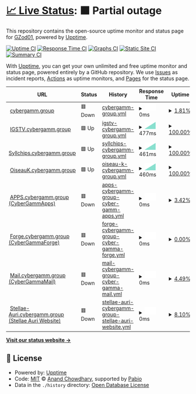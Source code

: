 # [📈 Live Status](https://uptime.gh.gzod01.fr): <!--live status--> **🟧 Partial outage**

This repository contains the open-source uptime monitor and status page for [GZod01](https://gzod01.fr), powered by [Upptime](https://github.com/upptime/upptime).

[![Uptime CI](https://github.com/GZod01/gzod01-server-uptime/workflows/Uptime%20CI/badge.svg)](https://github.com/GZod01/gzod01-server-uptime/actions?query=workflow%3A%22Uptime+CI%22)
[![Response Time CI](https://github.com/GZod01/gzod01-server-uptime/workflows/Response%20Time%20CI/badge.svg)](https://github.com/GZod01/gzod01-server-uptime/actions?query=workflow%3A%22Response+Time+CI%22)
[![Graphs CI](https://github.com/GZod01/gzod01-server-uptime/workflows/Graphs%20CI/badge.svg)](https://github.com/GZod01/gzod01-server-uptime/actions?query=workflow%3A%22Graphs+CI%22)
[![Static Site CI](https://github.com/GZod01/gzod01-server-uptime/workflows/Static%20Site%20CI/badge.svg)](https://github.com/GZod01/gzod01-server-uptime/actions?query=workflow%3A%22Static+Site+CI%22)
[![Summary CI](https://github.com/GZod01/gzod01-server-uptime/workflows/Summary%20CI/badge.svg)](https://github.com/GZod01/gzod01-server-uptime/actions?query=workflow%3A%22Summary+CI%22)

With [Upptime](https://upptime.js.org), you can get your own unlimited and free uptime monitor and status page, powered entirely by a GitHub repository. We use [Issues](https://github.com/GZod01/gzod01-server-uptime/issues) as incident reports, [Actions](https://github.com/GZod01/gzod01-server-uptime/actions) as uptime monitors, and [Pages](https://uptime.gh.gzod01.fr) for the status page.

<!--start: status pages-->
<!-- This summary is generated by Upptime (https://github.com/upptime/upptime) -->
<!-- Do not edit this manually, your changes will be overwritten -->
<!-- prettier-ignore -->
| URL | Status | History | Response Time | Uptime |
| --- | ------ | ------- | ------------- | ------ |
| <img alt="" src="https://icons.duckduckgo.com/ip3/cybergamm.group.ico" height="13"> [cybergamm.group](https://cybergamm.group) | 🟥 Down | [cybergamm-group.yml](https://github.com/GZod01/gzod01-server-uptime/commits/HEAD/history/cybergamm-group.yml) | <details><summary><img alt="Response time graph" src="./graphs/cybergamm-group/response-time-week.png" height="20"> 0ms</summary><br><a href="https://uptime.gh.cybergamm.group/history/cybergamm-group"><img alt="Response time 0" src="https://img.shields.io/endpoint?url=https%3A%2F%2Fraw.githubusercontent.com%2FGZod01%2Fgzod01-server-uptime%2FHEAD%2Fapi%2Fcybergamm-group%2Fresponse-time.json"></a><br><a href="https://uptime.gh.cybergamm.group/history/cybergamm-group"><img alt="24-hour response time 0" src="https://img.shields.io/endpoint?url=https%3A%2F%2Fraw.githubusercontent.com%2FGZod01%2Fgzod01-server-uptime%2FHEAD%2Fapi%2Fcybergamm-group%2Fresponse-time-day.json"></a><br><a href="https://uptime.gh.cybergamm.group/history/cybergamm-group"><img alt="7-day response time 0" src="https://img.shields.io/endpoint?url=https%3A%2F%2Fraw.githubusercontent.com%2FGZod01%2Fgzod01-server-uptime%2FHEAD%2Fapi%2Fcybergamm-group%2Fresponse-time-week.json"></a><br><a href="https://uptime.gh.cybergamm.group/history/cybergamm-group"><img alt="30-day response time 0" src="https://img.shields.io/endpoint?url=https%3A%2F%2Fraw.githubusercontent.com%2FGZod01%2Fgzod01-server-uptime%2FHEAD%2Fapi%2Fcybergamm-group%2Fresponse-time-month.json"></a><br><a href="https://uptime.gh.cybergamm.group/history/cybergamm-group"><img alt="1-year response time 0" src="https://img.shields.io/endpoint?url=https%3A%2F%2Fraw.githubusercontent.com%2FGZod01%2Fgzod01-server-uptime%2FHEAD%2Fapi%2Fcybergamm-group%2Fresponse-time-year.json"></a></details> | <details><summary><a href="https://uptime.gh.cybergamm.group/history/cybergamm-group">1.81%</a></summary><a href="https://uptime.gh.cybergamm.group/history/cybergamm-group"><img alt="All-time uptime 1.81%" src="https://img.shields.io/endpoint?url=https%3A%2F%2Fraw.githubusercontent.com%2FGZod01%2Fgzod01-server-uptime%2FHEAD%2Fapi%2Fcybergamm-group%2Fuptime.json"></a><br><a href="https://uptime.gh.cybergamm.group/history/cybergamm-group"><img alt="24-hour uptime 1.81%" src="https://img.shields.io/endpoint?url=https%3A%2F%2Fraw.githubusercontent.com%2FGZod01%2Fgzod01-server-uptime%2FHEAD%2Fapi%2Fcybergamm-group%2Fuptime-day.json"></a><br><a href="https://uptime.gh.cybergamm.group/history/cybergamm-group"><img alt="7-day uptime 1.81%" src="https://img.shields.io/endpoint?url=https%3A%2F%2Fraw.githubusercontent.com%2FGZod01%2Fgzod01-server-uptime%2FHEAD%2Fapi%2Fcybergamm-group%2Fuptime-week.json"></a><br><a href="https://uptime.gh.cybergamm.group/history/cybergamm-group"><img alt="30-day uptime 1.81%" src="https://img.shields.io/endpoint?url=https%3A%2F%2Fraw.githubusercontent.com%2FGZod01%2Fgzod01-server-uptime%2FHEAD%2Fapi%2Fcybergamm-group%2Fuptime-month.json"></a><br><a href="https://uptime.gh.cybergamm.group/history/cybergamm-group"><img alt="1-year uptime 1.81%" src="https://img.shields.io/endpoint?url=https%3A%2F%2Fraw.githubusercontent.com%2FGZod01%2Fgzod01-server-uptime%2FHEAD%2Fapi%2Fcybergamm-group%2Fuptime-year.json"></a></details>
| <img alt="" src="https://icons.duckduckgo.com/ip3/igstv.cybergamma.group.ico" height="13"> [IGSTV.cybergamm.group](https://igstv.cybergamma.group) | 🟩 Up | [igstv-cybergamm-group.yml](https://github.com/GZod01/gzod01-server-uptime/commits/HEAD/history/igstv-cybergamm-group.yml) | <details><summary><img alt="Response time graph" src="./graphs/igstv-cybergamm-group/response-time-week.png" height="20"> 477ms</summary><br><a href="https://uptime.gh.cybergamm.group/history/igstv-cybergamm-group"><img alt="Response time 477" src="https://img.shields.io/endpoint?url=https%3A%2F%2Fraw.githubusercontent.com%2FGZod01%2Fgzod01-server-uptime%2FHEAD%2Fapi%2Figstv-cybergamm-group%2Fresponse-time.json"></a><br><a href="https://uptime.gh.cybergamm.group/history/igstv-cybergamm-group"><img alt="24-hour response time 477" src="https://img.shields.io/endpoint?url=https%3A%2F%2Fraw.githubusercontent.com%2FGZod01%2Fgzod01-server-uptime%2FHEAD%2Fapi%2Figstv-cybergamm-group%2Fresponse-time-day.json"></a><br><a href="https://uptime.gh.cybergamm.group/history/igstv-cybergamm-group"><img alt="7-day response time 477" src="https://img.shields.io/endpoint?url=https%3A%2F%2Fraw.githubusercontent.com%2FGZod01%2Fgzod01-server-uptime%2FHEAD%2Fapi%2Figstv-cybergamm-group%2Fresponse-time-week.json"></a><br><a href="https://uptime.gh.cybergamm.group/history/igstv-cybergamm-group"><img alt="30-day response time 477" src="https://img.shields.io/endpoint?url=https%3A%2F%2Fraw.githubusercontent.com%2FGZod01%2Fgzod01-server-uptime%2FHEAD%2Fapi%2Figstv-cybergamm-group%2Fresponse-time-month.json"></a><br><a href="https://uptime.gh.cybergamm.group/history/igstv-cybergamm-group"><img alt="1-year response time 477" src="https://img.shields.io/endpoint?url=https%3A%2F%2Fraw.githubusercontent.com%2FGZod01%2Fgzod01-server-uptime%2FHEAD%2Fapi%2Figstv-cybergamm-group%2Fresponse-time-year.json"></a></details> | <details><summary><a href="https://uptime.gh.cybergamm.group/history/igstv-cybergamm-group">100.00%</a></summary><a href="https://uptime.gh.cybergamm.group/history/igstv-cybergamm-group"><img alt="All-time uptime 100.00%" src="https://img.shields.io/endpoint?url=https%3A%2F%2Fraw.githubusercontent.com%2FGZod01%2Fgzod01-server-uptime%2FHEAD%2Fapi%2Figstv-cybergamm-group%2Fuptime.json"></a><br><a href="https://uptime.gh.cybergamm.group/history/igstv-cybergamm-group"><img alt="24-hour uptime 100.00%" src="https://img.shields.io/endpoint?url=https%3A%2F%2Fraw.githubusercontent.com%2FGZod01%2Fgzod01-server-uptime%2FHEAD%2Fapi%2Figstv-cybergamm-group%2Fuptime-day.json"></a><br><a href="https://uptime.gh.cybergamm.group/history/igstv-cybergamm-group"><img alt="7-day uptime 100.00%" src="https://img.shields.io/endpoint?url=https%3A%2F%2Fraw.githubusercontent.com%2FGZod01%2Fgzod01-server-uptime%2FHEAD%2Fapi%2Figstv-cybergamm-group%2Fuptime-week.json"></a><br><a href="https://uptime.gh.cybergamm.group/history/igstv-cybergamm-group"><img alt="30-day uptime 100.00%" src="https://img.shields.io/endpoint?url=https%3A%2F%2Fraw.githubusercontent.com%2FGZod01%2Fgzod01-server-uptime%2FHEAD%2Fapi%2Figstv-cybergamm-group%2Fuptime-month.json"></a><br><a href="https://uptime.gh.cybergamm.group/history/igstv-cybergamm-group"><img alt="1-year uptime 100.00%" src="https://img.shields.io/endpoint?url=https%3A%2F%2Fraw.githubusercontent.com%2FGZod01%2Fgzod01-server-uptime%2FHEAD%2Fapi%2Figstv-cybergamm-group%2Fuptime-year.json"></a></details>
| <img alt="" src="https://icons.duckduckgo.com/ip3/syllchips.cybergamma.group.ico" height="13"> [Syllchips.cybergamm.group](https://syllchips.cybergamma.group) | 🟩 Up | [syllchips-cybergamm-group.yml](https://github.com/GZod01/gzod01-server-uptime/commits/HEAD/history/syllchips-cybergamm-group.yml) | <details><summary><img alt="Response time graph" src="./graphs/syllchips-cybergamm-group/response-time-week.png" height="20"> 461ms</summary><br><a href="https://uptime.gh.cybergamm.group/history/syllchips-cybergamm-group"><img alt="Response time 461" src="https://img.shields.io/endpoint?url=https%3A%2F%2Fraw.githubusercontent.com%2FGZod01%2Fgzod01-server-uptime%2FHEAD%2Fapi%2Fsyllchips-cybergamm-group%2Fresponse-time.json"></a><br><a href="https://uptime.gh.cybergamm.group/history/syllchips-cybergamm-group"><img alt="24-hour response time 461" src="https://img.shields.io/endpoint?url=https%3A%2F%2Fraw.githubusercontent.com%2FGZod01%2Fgzod01-server-uptime%2FHEAD%2Fapi%2Fsyllchips-cybergamm-group%2Fresponse-time-day.json"></a><br><a href="https://uptime.gh.cybergamm.group/history/syllchips-cybergamm-group"><img alt="7-day response time 461" src="https://img.shields.io/endpoint?url=https%3A%2F%2Fraw.githubusercontent.com%2FGZod01%2Fgzod01-server-uptime%2FHEAD%2Fapi%2Fsyllchips-cybergamm-group%2Fresponse-time-week.json"></a><br><a href="https://uptime.gh.cybergamm.group/history/syllchips-cybergamm-group"><img alt="30-day response time 461" src="https://img.shields.io/endpoint?url=https%3A%2F%2Fraw.githubusercontent.com%2FGZod01%2Fgzod01-server-uptime%2FHEAD%2Fapi%2Fsyllchips-cybergamm-group%2Fresponse-time-month.json"></a><br><a href="https://uptime.gh.cybergamm.group/history/syllchips-cybergamm-group"><img alt="1-year response time 461" src="https://img.shields.io/endpoint?url=https%3A%2F%2Fraw.githubusercontent.com%2FGZod01%2Fgzod01-server-uptime%2FHEAD%2Fapi%2Fsyllchips-cybergamm-group%2Fresponse-time-year.json"></a></details> | <details><summary><a href="https://uptime.gh.cybergamm.group/history/syllchips-cybergamm-group">100.00%</a></summary><a href="https://uptime.gh.cybergamm.group/history/syllchips-cybergamm-group"><img alt="All-time uptime 100.00%" src="https://img.shields.io/endpoint?url=https%3A%2F%2Fraw.githubusercontent.com%2FGZod01%2Fgzod01-server-uptime%2FHEAD%2Fapi%2Fsyllchips-cybergamm-group%2Fuptime.json"></a><br><a href="https://uptime.gh.cybergamm.group/history/syllchips-cybergamm-group"><img alt="24-hour uptime 100.00%" src="https://img.shields.io/endpoint?url=https%3A%2F%2Fraw.githubusercontent.com%2FGZod01%2Fgzod01-server-uptime%2FHEAD%2Fapi%2Fsyllchips-cybergamm-group%2Fuptime-day.json"></a><br><a href="https://uptime.gh.cybergamm.group/history/syllchips-cybergamm-group"><img alt="7-day uptime 100.00%" src="https://img.shields.io/endpoint?url=https%3A%2F%2Fraw.githubusercontent.com%2FGZod01%2Fgzod01-server-uptime%2FHEAD%2Fapi%2Fsyllchips-cybergamm-group%2Fuptime-week.json"></a><br><a href="https://uptime.gh.cybergamm.group/history/syllchips-cybergamm-group"><img alt="30-day uptime 100.00%" src="https://img.shields.io/endpoint?url=https%3A%2F%2Fraw.githubusercontent.com%2FGZod01%2Fgzod01-server-uptime%2FHEAD%2Fapi%2Fsyllchips-cybergamm-group%2Fuptime-month.json"></a><br><a href="https://uptime.gh.cybergamm.group/history/syllchips-cybergamm-group"><img alt="1-year uptime 100.00%" src="https://img.shields.io/endpoint?url=https%3A%2F%2Fraw.githubusercontent.com%2FGZod01%2Fgzod01-server-uptime%2FHEAD%2Fapi%2Fsyllchips-cybergamm-group%2Fuptime-year.json"></a></details>
| <img alt="" src="https://icons.duckduckgo.com/ip3/oiseauk.cybergamma.group.ico" height="13"> [OiseauK.cybergamm.group](https://oiseauk.cybergamma.group) | 🟩 Up | [oiseau-k-cybergamm-group.yml](https://github.com/GZod01/gzod01-server-uptime/commits/HEAD/history/oiseau-k-cybergamm-group.yml) | <details><summary><img alt="Response time graph" src="./graphs/oiseau-k-cybergamm-group/response-time-week.png" height="20"> 460ms</summary><br><a href="https://uptime.gh.cybergamm.group/history/oiseau-k-cybergamm-group"><img alt="Response time 460" src="https://img.shields.io/endpoint?url=https%3A%2F%2Fraw.githubusercontent.com%2FGZod01%2Fgzod01-server-uptime%2FHEAD%2Fapi%2Foiseau-k-cybergamm-group%2Fresponse-time.json"></a><br><a href="https://uptime.gh.cybergamm.group/history/oiseau-k-cybergamm-group"><img alt="24-hour response time 460" src="https://img.shields.io/endpoint?url=https%3A%2F%2Fraw.githubusercontent.com%2FGZod01%2Fgzod01-server-uptime%2FHEAD%2Fapi%2Foiseau-k-cybergamm-group%2Fresponse-time-day.json"></a><br><a href="https://uptime.gh.cybergamm.group/history/oiseau-k-cybergamm-group"><img alt="7-day response time 460" src="https://img.shields.io/endpoint?url=https%3A%2F%2Fraw.githubusercontent.com%2FGZod01%2Fgzod01-server-uptime%2FHEAD%2Fapi%2Foiseau-k-cybergamm-group%2Fresponse-time-week.json"></a><br><a href="https://uptime.gh.cybergamm.group/history/oiseau-k-cybergamm-group"><img alt="30-day response time 460" src="https://img.shields.io/endpoint?url=https%3A%2F%2Fraw.githubusercontent.com%2FGZod01%2Fgzod01-server-uptime%2FHEAD%2Fapi%2Foiseau-k-cybergamm-group%2Fresponse-time-month.json"></a><br><a href="https://uptime.gh.cybergamm.group/history/oiseau-k-cybergamm-group"><img alt="1-year response time 460" src="https://img.shields.io/endpoint?url=https%3A%2F%2Fraw.githubusercontent.com%2FGZod01%2Fgzod01-server-uptime%2FHEAD%2Fapi%2Foiseau-k-cybergamm-group%2Fresponse-time-year.json"></a></details> | <details><summary><a href="https://uptime.gh.cybergamm.group/history/oiseau-k-cybergamm-group">100.00%</a></summary><a href="https://uptime.gh.cybergamm.group/history/oiseau-k-cybergamm-group"><img alt="All-time uptime 100.00%" src="https://img.shields.io/endpoint?url=https%3A%2F%2Fraw.githubusercontent.com%2FGZod01%2Fgzod01-server-uptime%2FHEAD%2Fapi%2Foiseau-k-cybergamm-group%2Fuptime.json"></a><br><a href="https://uptime.gh.cybergamm.group/history/oiseau-k-cybergamm-group"><img alt="24-hour uptime 100.00%" src="https://img.shields.io/endpoint?url=https%3A%2F%2Fraw.githubusercontent.com%2FGZod01%2Fgzod01-server-uptime%2FHEAD%2Fapi%2Foiseau-k-cybergamm-group%2Fuptime-day.json"></a><br><a href="https://uptime.gh.cybergamm.group/history/oiseau-k-cybergamm-group"><img alt="7-day uptime 100.00%" src="https://img.shields.io/endpoint?url=https%3A%2F%2Fraw.githubusercontent.com%2FGZod01%2Fgzod01-server-uptime%2FHEAD%2Fapi%2Foiseau-k-cybergamm-group%2Fuptime-week.json"></a><br><a href="https://uptime.gh.cybergamm.group/history/oiseau-k-cybergamm-group"><img alt="30-day uptime 100.00%" src="https://img.shields.io/endpoint?url=https%3A%2F%2Fraw.githubusercontent.com%2FGZod01%2Fgzod01-server-uptime%2FHEAD%2Fapi%2Foiseau-k-cybergamm-group%2Fuptime-month.json"></a><br><a href="https://uptime.gh.cybergamm.group/history/oiseau-k-cybergamm-group"><img alt="1-year uptime 100.00%" src="https://img.shields.io/endpoint?url=https%3A%2F%2Fraw.githubusercontent.com%2FGZod01%2Fgzod01-server-uptime%2FHEAD%2Fapi%2Foiseau-k-cybergamm-group%2Fuptime-year.json"></a></details>
| <img alt="" src="https://icons.duckduckgo.com/ip3/apps.cybergamm.group.ico" height="13"> [APPS.cybergamm.group (CyberGammApps)](https://apps.cybergamm.group) | 🟥 Down | [apps-cybergamm-group-cyber-gamm-apps.yml](https://github.com/GZod01/gzod01-server-uptime/commits/HEAD/history/apps-cybergamm-group-cyber-gamm-apps.yml) | <details><summary><img alt="Response time graph" src="./graphs/apps-cybergamm-group-cyber-gamm-apps/response-time-week.png" height="20"> 0ms</summary><br><a href="https://uptime.gh.cybergamm.group/history/apps-cybergamm-group-cyber-gamm-apps"><img alt="Response time 0" src="https://img.shields.io/endpoint?url=https%3A%2F%2Fraw.githubusercontent.com%2FGZod01%2Fgzod01-server-uptime%2FHEAD%2Fapi%2Fapps-cybergamm-group-cyber-gamm-apps%2Fresponse-time.json"></a><br><a href="https://uptime.gh.cybergamm.group/history/apps-cybergamm-group-cyber-gamm-apps"><img alt="24-hour response time 0" src="https://img.shields.io/endpoint?url=https%3A%2F%2Fraw.githubusercontent.com%2FGZod01%2Fgzod01-server-uptime%2FHEAD%2Fapi%2Fapps-cybergamm-group-cyber-gamm-apps%2Fresponse-time-day.json"></a><br><a href="https://uptime.gh.cybergamm.group/history/apps-cybergamm-group-cyber-gamm-apps"><img alt="7-day response time 0" src="https://img.shields.io/endpoint?url=https%3A%2F%2Fraw.githubusercontent.com%2FGZod01%2Fgzod01-server-uptime%2FHEAD%2Fapi%2Fapps-cybergamm-group-cyber-gamm-apps%2Fresponse-time-week.json"></a><br><a href="https://uptime.gh.cybergamm.group/history/apps-cybergamm-group-cyber-gamm-apps"><img alt="30-day response time 0" src="https://img.shields.io/endpoint?url=https%3A%2F%2Fraw.githubusercontent.com%2FGZod01%2Fgzod01-server-uptime%2FHEAD%2Fapi%2Fapps-cybergamm-group-cyber-gamm-apps%2Fresponse-time-month.json"></a><br><a href="https://uptime.gh.cybergamm.group/history/apps-cybergamm-group-cyber-gamm-apps"><img alt="1-year response time 0" src="https://img.shields.io/endpoint?url=https%3A%2F%2Fraw.githubusercontent.com%2FGZod01%2Fgzod01-server-uptime%2FHEAD%2Fapi%2Fapps-cybergamm-group-cyber-gamm-apps%2Fresponse-time-year.json"></a></details> | <details><summary><a href="https://uptime.gh.cybergamm.group/history/apps-cybergamm-group-cyber-gamm-apps">3.42%</a></summary><a href="https://uptime.gh.cybergamm.group/history/apps-cybergamm-group-cyber-gamm-apps"><img alt="All-time uptime 3.42%" src="https://img.shields.io/endpoint?url=https%3A%2F%2Fraw.githubusercontent.com%2FGZod01%2Fgzod01-server-uptime%2FHEAD%2Fapi%2Fapps-cybergamm-group-cyber-gamm-apps%2Fuptime.json"></a><br><a href="https://uptime.gh.cybergamm.group/history/apps-cybergamm-group-cyber-gamm-apps"><img alt="24-hour uptime 3.42%" src="https://img.shields.io/endpoint?url=https%3A%2F%2Fraw.githubusercontent.com%2FGZod01%2Fgzod01-server-uptime%2FHEAD%2Fapi%2Fapps-cybergamm-group-cyber-gamm-apps%2Fuptime-day.json"></a><br><a href="https://uptime.gh.cybergamm.group/history/apps-cybergamm-group-cyber-gamm-apps"><img alt="7-day uptime 3.42%" src="https://img.shields.io/endpoint?url=https%3A%2F%2Fraw.githubusercontent.com%2FGZod01%2Fgzod01-server-uptime%2FHEAD%2Fapi%2Fapps-cybergamm-group-cyber-gamm-apps%2Fuptime-week.json"></a><br><a href="https://uptime.gh.cybergamm.group/history/apps-cybergamm-group-cyber-gamm-apps"><img alt="30-day uptime 3.42%" src="https://img.shields.io/endpoint?url=https%3A%2F%2Fraw.githubusercontent.com%2FGZod01%2Fgzod01-server-uptime%2FHEAD%2Fapi%2Fapps-cybergamm-group-cyber-gamm-apps%2Fuptime-month.json"></a><br><a href="https://uptime.gh.cybergamm.group/history/apps-cybergamm-group-cyber-gamm-apps"><img alt="1-year uptime 3.42%" src="https://img.shields.io/endpoint?url=https%3A%2F%2Fraw.githubusercontent.com%2FGZod01%2Fgzod01-server-uptime%2FHEAD%2Fapi%2Fapps-cybergamm-group-cyber-gamm-apps%2Fuptime-year.json"></a></details>
| <img alt="" src="https://icons.duckduckgo.com/ip3/forge.cybergamm.group.ico" height="13"> [Forge.cybergamm.group (CyberGammaForge)](https://forge.cybergamm.group) | 🟥 Down | [forge-cybergamm-group-cyber-gamma-forge.yml](https://github.com/GZod01/gzod01-server-uptime/commits/HEAD/history/forge-cybergamm-group-cyber-gamma-forge.yml) | <details><summary><img alt="Response time graph" src="./graphs/forge-cybergamm-group-cyber-gamma-forge/response-time-week.png" height="20"> 0ms</summary><br><a href="https://uptime.gh.cybergamm.group/history/forge-cybergamm-group-cyber-gamma-forge"><img alt="Response time 0" src="https://img.shields.io/endpoint?url=https%3A%2F%2Fraw.githubusercontent.com%2FGZod01%2Fgzod01-server-uptime%2FHEAD%2Fapi%2Fforge-cybergamm-group-cyber-gamma-forge%2Fresponse-time.json"></a><br><a href="https://uptime.gh.cybergamm.group/history/forge-cybergamm-group-cyber-gamma-forge"><img alt="24-hour response time 0" src="https://img.shields.io/endpoint?url=https%3A%2F%2Fraw.githubusercontent.com%2FGZod01%2Fgzod01-server-uptime%2FHEAD%2Fapi%2Fforge-cybergamm-group-cyber-gamma-forge%2Fresponse-time-day.json"></a><br><a href="https://uptime.gh.cybergamm.group/history/forge-cybergamm-group-cyber-gamma-forge"><img alt="7-day response time 0" src="https://img.shields.io/endpoint?url=https%3A%2F%2Fraw.githubusercontent.com%2FGZod01%2Fgzod01-server-uptime%2FHEAD%2Fapi%2Fforge-cybergamm-group-cyber-gamma-forge%2Fresponse-time-week.json"></a><br><a href="https://uptime.gh.cybergamm.group/history/forge-cybergamm-group-cyber-gamma-forge"><img alt="30-day response time 0" src="https://img.shields.io/endpoint?url=https%3A%2F%2Fraw.githubusercontent.com%2FGZod01%2Fgzod01-server-uptime%2FHEAD%2Fapi%2Fforge-cybergamm-group-cyber-gamma-forge%2Fresponse-time-month.json"></a><br><a href="https://uptime.gh.cybergamm.group/history/forge-cybergamm-group-cyber-gamma-forge"><img alt="1-year response time 0" src="https://img.shields.io/endpoint?url=https%3A%2F%2Fraw.githubusercontent.com%2FGZod01%2Fgzod01-server-uptime%2FHEAD%2Fapi%2Fforge-cybergamm-group-cyber-gamma-forge%2Fresponse-time-year.json"></a></details> | <details><summary><a href="https://uptime.gh.cybergamm.group/history/forge-cybergamm-group-cyber-gamma-forge">0.00%</a></summary><a href="https://uptime.gh.cybergamm.group/history/forge-cybergamm-group-cyber-gamma-forge"><img alt="All-time uptime 0.00%" src="https://img.shields.io/endpoint?url=https%3A%2F%2Fraw.githubusercontent.com%2FGZod01%2Fgzod01-server-uptime%2FHEAD%2Fapi%2Fforge-cybergamm-group-cyber-gamma-forge%2Fuptime.json"></a><br><a href="https://uptime.gh.cybergamm.group/history/forge-cybergamm-group-cyber-gamma-forge"><img alt="24-hour uptime 0.00%" src="https://img.shields.io/endpoint?url=https%3A%2F%2Fraw.githubusercontent.com%2FGZod01%2Fgzod01-server-uptime%2FHEAD%2Fapi%2Fforge-cybergamm-group-cyber-gamma-forge%2Fuptime-day.json"></a><br><a href="https://uptime.gh.cybergamm.group/history/forge-cybergamm-group-cyber-gamma-forge"><img alt="7-day uptime 0.00%" src="https://img.shields.io/endpoint?url=https%3A%2F%2Fraw.githubusercontent.com%2FGZod01%2Fgzod01-server-uptime%2FHEAD%2Fapi%2Fforge-cybergamm-group-cyber-gamma-forge%2Fuptime-week.json"></a><br><a href="https://uptime.gh.cybergamm.group/history/forge-cybergamm-group-cyber-gamma-forge"><img alt="30-day uptime 0.00%" src="https://img.shields.io/endpoint?url=https%3A%2F%2Fraw.githubusercontent.com%2FGZod01%2Fgzod01-server-uptime%2FHEAD%2Fapi%2Fforge-cybergamm-group-cyber-gamma-forge%2Fuptime-month.json"></a><br><a href="https://uptime.gh.cybergamm.group/history/forge-cybergamm-group-cyber-gamma-forge"><img alt="1-year uptime 0.00%" src="https://img.shields.io/endpoint?url=https%3A%2F%2Fraw.githubusercontent.com%2FGZod01%2Fgzod01-server-uptime%2FHEAD%2Fapi%2Fforge-cybergamm-group-cyber-gamma-forge%2Fuptime-year.json"></a></details>
| <img alt="" src="https://icons.duckduckgo.com/ip3/mail.cybergamm.group.ico" height="13"> [Mail.cybergamm.group (CyberGammaMail)](https://mail.cybergamm.group) | 🟥 Down | [mail-cybergamm-group-cyber-gamma-mail.yml](https://github.com/GZod01/gzod01-server-uptime/commits/HEAD/history/mail-cybergamm-group-cyber-gamma-mail.yml) | <details><summary><img alt="Response time graph" src="./graphs/mail-cybergamm-group-cyber-gamma-mail/response-time-week.png" height="20"> 0ms</summary><br><a href="https://uptime.gh.cybergamm.group/history/mail-cybergamm-group-cyber-gamma-mail"><img alt="Response time 0" src="https://img.shields.io/endpoint?url=https%3A%2F%2Fraw.githubusercontent.com%2FGZod01%2Fgzod01-server-uptime%2FHEAD%2Fapi%2Fmail-cybergamm-group-cyber-gamma-mail%2Fresponse-time.json"></a><br><a href="https://uptime.gh.cybergamm.group/history/mail-cybergamm-group-cyber-gamma-mail"><img alt="24-hour response time 0" src="https://img.shields.io/endpoint?url=https%3A%2F%2Fraw.githubusercontent.com%2FGZod01%2Fgzod01-server-uptime%2FHEAD%2Fapi%2Fmail-cybergamm-group-cyber-gamma-mail%2Fresponse-time-day.json"></a><br><a href="https://uptime.gh.cybergamm.group/history/mail-cybergamm-group-cyber-gamma-mail"><img alt="7-day response time 0" src="https://img.shields.io/endpoint?url=https%3A%2F%2Fraw.githubusercontent.com%2FGZod01%2Fgzod01-server-uptime%2FHEAD%2Fapi%2Fmail-cybergamm-group-cyber-gamma-mail%2Fresponse-time-week.json"></a><br><a href="https://uptime.gh.cybergamm.group/history/mail-cybergamm-group-cyber-gamma-mail"><img alt="30-day response time 0" src="https://img.shields.io/endpoint?url=https%3A%2F%2Fraw.githubusercontent.com%2FGZod01%2Fgzod01-server-uptime%2FHEAD%2Fapi%2Fmail-cybergamm-group-cyber-gamma-mail%2Fresponse-time-month.json"></a><br><a href="https://uptime.gh.cybergamm.group/history/mail-cybergamm-group-cyber-gamma-mail"><img alt="1-year response time 0" src="https://img.shields.io/endpoint?url=https%3A%2F%2Fraw.githubusercontent.com%2FGZod01%2Fgzod01-server-uptime%2FHEAD%2Fapi%2Fmail-cybergamm-group-cyber-gamma-mail%2Fresponse-time-year.json"></a></details> | <details><summary><a href="https://uptime.gh.cybergamm.group/history/mail-cybergamm-group-cyber-gamma-mail">4.49%</a></summary><a href="https://uptime.gh.cybergamm.group/history/mail-cybergamm-group-cyber-gamma-mail"><img alt="All-time uptime 4.49%" src="https://img.shields.io/endpoint?url=https%3A%2F%2Fraw.githubusercontent.com%2FGZod01%2Fgzod01-server-uptime%2FHEAD%2Fapi%2Fmail-cybergamm-group-cyber-gamma-mail%2Fuptime.json"></a><br><a href="https://uptime.gh.cybergamm.group/history/mail-cybergamm-group-cyber-gamma-mail"><img alt="24-hour uptime 4.49%" src="https://img.shields.io/endpoint?url=https%3A%2F%2Fraw.githubusercontent.com%2FGZod01%2Fgzod01-server-uptime%2FHEAD%2Fapi%2Fmail-cybergamm-group-cyber-gamma-mail%2Fuptime-day.json"></a><br><a href="https://uptime.gh.cybergamm.group/history/mail-cybergamm-group-cyber-gamma-mail"><img alt="7-day uptime 4.49%" src="https://img.shields.io/endpoint?url=https%3A%2F%2Fraw.githubusercontent.com%2FGZod01%2Fgzod01-server-uptime%2FHEAD%2Fapi%2Fmail-cybergamm-group-cyber-gamma-mail%2Fuptime-week.json"></a><br><a href="https://uptime.gh.cybergamm.group/history/mail-cybergamm-group-cyber-gamma-mail"><img alt="30-day uptime 4.49%" src="https://img.shields.io/endpoint?url=https%3A%2F%2Fraw.githubusercontent.com%2FGZod01%2Fgzod01-server-uptime%2FHEAD%2Fapi%2Fmail-cybergamm-group-cyber-gamma-mail%2Fuptime-month.json"></a><br><a href="https://uptime.gh.cybergamm.group/history/mail-cybergamm-group-cyber-gamma-mail"><img alt="1-year uptime 4.49%" src="https://img.shields.io/endpoint?url=https%3A%2F%2Fraw.githubusercontent.com%2FGZod01%2Fgzod01-server-uptime%2FHEAD%2Fapi%2Fmail-cybergamm-group-cyber-gamma-mail%2Fuptime-year.json"></a></details>
| <img alt="" src="https://icons.duckduckgo.com/ip3/stellae-auri.cybergamm.group.ico" height="13"> [Stellae-Auri.cybergamm.group (Stellae Auri Website)](https://stellae-auri.cybergamm.group) | 🟥 Down | [stellae-auri-cybergamm-group-stellae-auri-website.yml](https://github.com/GZod01/gzod01-server-uptime/commits/HEAD/history/stellae-auri-cybergamm-group-stellae-auri-website.yml) | <details><summary><img alt="Response time graph" src="./graphs/stellae-auri-cybergamm-group-stellae-auri-website/response-time-week.png" height="20"> 0ms</summary><br><a href="https://uptime.gh.cybergamm.group/history/stellae-auri-cybergamm-group-stellae-auri-website"><img alt="Response time 0" src="https://img.shields.io/endpoint?url=https%3A%2F%2Fraw.githubusercontent.com%2FGZod01%2Fgzod01-server-uptime%2FHEAD%2Fapi%2Fstellae-auri-cybergamm-group-stellae-auri-website%2Fresponse-time.json"></a><br><a href="https://uptime.gh.cybergamm.group/history/stellae-auri-cybergamm-group-stellae-auri-website"><img alt="24-hour response time 0" src="https://img.shields.io/endpoint?url=https%3A%2F%2Fraw.githubusercontent.com%2FGZod01%2Fgzod01-server-uptime%2FHEAD%2Fapi%2Fstellae-auri-cybergamm-group-stellae-auri-website%2Fresponse-time-day.json"></a><br><a href="https://uptime.gh.cybergamm.group/history/stellae-auri-cybergamm-group-stellae-auri-website"><img alt="7-day response time 0" src="https://img.shields.io/endpoint?url=https%3A%2F%2Fraw.githubusercontent.com%2FGZod01%2Fgzod01-server-uptime%2FHEAD%2Fapi%2Fstellae-auri-cybergamm-group-stellae-auri-website%2Fresponse-time-week.json"></a><br><a href="https://uptime.gh.cybergamm.group/history/stellae-auri-cybergamm-group-stellae-auri-website"><img alt="30-day response time 0" src="https://img.shields.io/endpoint?url=https%3A%2F%2Fraw.githubusercontent.com%2FGZod01%2Fgzod01-server-uptime%2FHEAD%2Fapi%2Fstellae-auri-cybergamm-group-stellae-auri-website%2Fresponse-time-month.json"></a><br><a href="https://uptime.gh.cybergamm.group/history/stellae-auri-cybergamm-group-stellae-auri-website"><img alt="1-year response time 0" src="https://img.shields.io/endpoint?url=https%3A%2F%2Fraw.githubusercontent.com%2FGZod01%2Fgzod01-server-uptime%2FHEAD%2Fapi%2Fstellae-auri-cybergamm-group-stellae-auri-website%2Fresponse-time-year.json"></a></details> | <details><summary><a href="https://uptime.gh.cybergamm.group/history/stellae-auri-cybergamm-group-stellae-auri-website">8.10%</a></summary><a href="https://uptime.gh.cybergamm.group/history/stellae-auri-cybergamm-group-stellae-auri-website"><img alt="All-time uptime 8.10%" src="https://img.shields.io/endpoint?url=https%3A%2F%2Fraw.githubusercontent.com%2FGZod01%2Fgzod01-server-uptime%2FHEAD%2Fapi%2Fstellae-auri-cybergamm-group-stellae-auri-website%2Fuptime.json"></a><br><a href="https://uptime.gh.cybergamm.group/history/stellae-auri-cybergamm-group-stellae-auri-website"><img alt="24-hour uptime 8.10%" src="https://img.shields.io/endpoint?url=https%3A%2F%2Fraw.githubusercontent.com%2FGZod01%2Fgzod01-server-uptime%2FHEAD%2Fapi%2Fstellae-auri-cybergamm-group-stellae-auri-website%2Fuptime-day.json"></a><br><a href="https://uptime.gh.cybergamm.group/history/stellae-auri-cybergamm-group-stellae-auri-website"><img alt="7-day uptime 8.10%" src="https://img.shields.io/endpoint?url=https%3A%2F%2Fraw.githubusercontent.com%2FGZod01%2Fgzod01-server-uptime%2FHEAD%2Fapi%2Fstellae-auri-cybergamm-group-stellae-auri-website%2Fuptime-week.json"></a><br><a href="https://uptime.gh.cybergamm.group/history/stellae-auri-cybergamm-group-stellae-auri-website"><img alt="30-day uptime 8.10%" src="https://img.shields.io/endpoint?url=https%3A%2F%2Fraw.githubusercontent.com%2FGZod01%2Fgzod01-server-uptime%2FHEAD%2Fapi%2Fstellae-auri-cybergamm-group-stellae-auri-website%2Fuptime-month.json"></a><br><a href="https://uptime.gh.cybergamm.group/history/stellae-auri-cybergamm-group-stellae-auri-website"><img alt="1-year uptime 8.10%" src="https://img.shields.io/endpoint?url=https%3A%2F%2Fraw.githubusercontent.com%2FGZod01%2Fgzod01-server-uptime%2FHEAD%2Fapi%2Fstellae-auri-cybergamm-group-stellae-auri-website%2Fuptime-year.json"></a></details>

<!--end: status pages-->

[**Visit our status website →**](https://uptime.gh.gzod01.fr)

## 📄 License

- Powered by: [Upptime](https://github.com/upptime/upptime)
- Code: [MIT](./LICENSE) © [Anand Chowdhary](https://anandchowdhary.com), supported by [Pabio](https://pabio.com)
- Data in the `./history` directory: [Open Database License](https://opendatacommons.org/licenses/odbl/1-0/)
